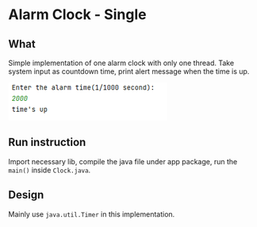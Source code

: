 # Alarm Clock - Single

## What
Simple implementation of one alarm clock with only one thread. 
Take system input as countdown time, print alert message when the time is up.

![screenshot.png](img/screenshot.png)

## Run instruction
Import necessary lib, compile the java file under app package, run the `main()` inside `Clock.java`.

## Design
Mainly use `java.util.Timer` in this implementation.